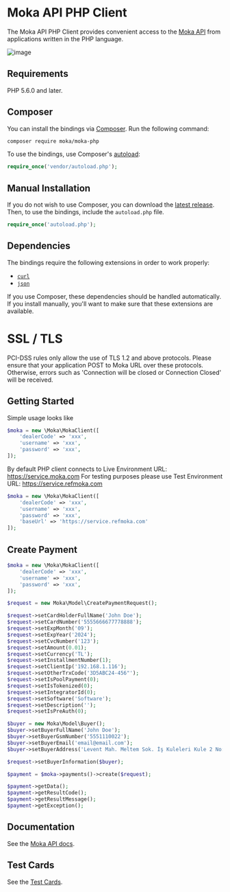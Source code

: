 # Moka API PHP Client

The Moka API PHP Client provides convenient access to the [Moka API](https://developer.moka.com/) from applications written in the PHP language.

![image](https://optimisthub.com/cdn/moka/moka-api-php-client.png?v2)

## Requirements

PHP 5.6.0 and later.

## Composer

You can install the bindings via [Composer](http://getcomposer.org/). Run the following command:

```bash
composer require moka/moka-php
```

To use the bindings, use Composer's [autoload](https://getcomposer.org/doc/01-basic-usage.md#autoloading):

```php
require_once('vendor/autoload.php');
```

## Manual Installation

If you do not wish to use Composer, you can download the [latest release](https://github.com/optimisthub/moka-php/releases). Then, to use the bindings, include the `autoload.php` file.

```php
require_once('autoload.php');
```

## Dependencies

The bindings require the following extensions in order to work properly:

-   [`curl`](https://secure.php.net/manual/en/book.curl.php)
-   [`json`](https://secure.php.net/manual/en/book.json.php)

If you use Composer, these dependencies should be handled automatically. If you install manually, you'll want to make sure that these extensions are available.

# SSL / TLS
PCI-DSS rules only allow the use of TLS 1.2 and above protocols. Please ensure that your application POST to Moka URL over these protocols. Otherwise, errors such as 'Connection will be closed or Connection Closed' will be received.

## Getting Started

Simple usage looks like

```php
$moka = new \Moka\MokaClient([
    'dealerCode' => 'xxx',
    'username' => 'xxx',
    'password' => 'xxx',    
]);
```
By default PHP client connects to Live Environment URL: https://service.moka.com For testing purposes please use Test Environment URL: https://service.refmoka.com

```php
$moka = new \Moka\MokaClient([
    'dealerCode' => 'xxx',
    'username' => 'xxx',
    'password' => 'xxx',    
    'baseUrl' => 'https://service.refmoka.com'
]);
```
## Create Payment

```php
$moka = new \Moka\MokaClient([
    'dealerCode' => 'xxx',
    'username' => 'xxx',
    'password' => 'xxx',    
]);

$request = new Moka\Model\CreatePaymentRequest();

$request->setCardHolderFullName('John Doe');
$request->setCardNumber('5555666677778888');
$request->setExpMonth('09');
$request->setExpYear('2024');
$request->setCvcNumber('123');
$request->setAmount(0.01);
$request->setCurrency('TL');
$request->setInstallmentNumber(1);
$request->setClientIp('192.168.1.116');
$request->setOtherTrxCode('3D5ABC24-456"');
$request->setIsPoolPayment(0);
$request->setIsTokenized(0);
$request->setIntegratorId(0);
$request->setSoftware('Software');
$request->setDescription('');
$request->setIsPreAuth(0);

$buyer = new Moka\Model\Buyer();
$buyer->setBuyerFullName('John Doe');
$buyer->setBuyerGsmNumber('5551110022');
$buyer->setBuyerEmail('email@email.com');
$buyer->setBuyerAddress('Levent Mah. Meltem Sok. İş Kuleleri Kule 2 No: 10 / 4 Beşiktaş / İstanbul');

$request->setBuyerInformation($buyer);

$payment = $moka->payments()->create($request);

$payment->getData();
$payment->getResultCode();
$payment->getResultMessage();
$payment->getException();
```
## Documentation

See the [Moka API docs](https://developer.moka.com).

## Test Cards

See the [Test Cards](https://developer.moka.com/home.php?page=test-kartlari).
